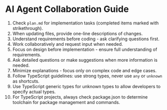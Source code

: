# AI Agent Collaboration Guide

1. Check `plan.md` for implementation tasks (completed items marked with strikethrough).
2. When updating files, provide one-line descriptions of changes.
3. Understand requirements before coding - ask clarifying questions first.
4. Work collaboratively and request input when needed.
5. Focus on design before implementation - ensure full understanding of requirements.
6. Ask detailed questions or make suggestions when more information is needed.
7. Minimize explanations - focus only on complex code and edge cases.
8. Follow TypeScript guidelines: use strong types, never use `any` or `unknown` as shortcuts.
9. Use TypeScript generic types for unknown types to allow developers to specify actual types.
10. For TypeScript projects, always check package.json to determine toolchain for package management and commands.